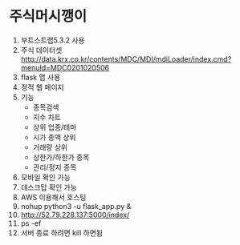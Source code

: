 # 주식머시깽이

1. 부트스트랩5.3.2 사용
2. 주식 데이터셋 http://data.krx.co.kr/contents/MDC/MDI/mdiLoader/index.cmd?menuId=MDC0201020506
3. flask 앱 사용
4. 정적 웹 페이지
5. 기능
   - 종목검색
   - 지수 차트
   - 상위 업종/테마
   - 시가 총액 상위
   - 거래량 상위
   - 상한가/하한가 종목
   - 관리/정지 종목
6. 모바일 확인 가능
7. 데스크탑 확인 가능
8. AWS 이용해서 호스팅
9. nohup python3 -u flask_app.py &
10. http://52.79.228.137:5000/index/
11. ps -ef
12. 서버 종료 하려면 kill 하면됨
